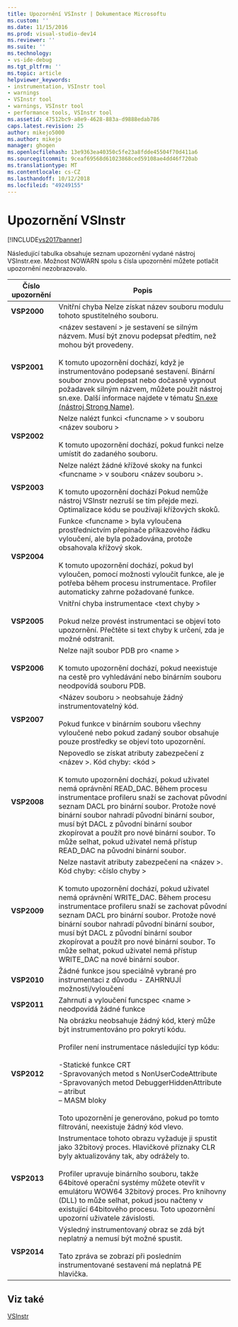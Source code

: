 ```yaml
---
title: Upozornění VSInstr | Dokumentace Microsoftu
ms.custom: ''
ms.date: 11/15/2016
ms.prod: visual-studio-dev14
ms.reviewer: ''
ms.suite: ''
ms.technology:
- vs-ide-debug
ms.tgt_pltfrm: ''
ms.topic: article
helpviewer_keywords:
- instrumentation, VSInstr tool
- warnings
- VSInstr tool
- warnings, VSInstr tool
- performance tools, VSInstr tool
ms.assetid: 47512bc9-a8e9-4628-883a-d9888edab786
caps.latest.revision: 25
author: mikejo5000
ms.author: mikejo
manager: ghogen
ms.openlocfilehash: 13e9363ea40350c5fe23a8fdde45504f70d411a6
ms.sourcegitcommit: 9ceaf69568d61023868ced59108ae4dd46f720ab
ms.translationtype: MT
ms.contentlocale: cs-CZ
ms.lasthandoff: 10/12/2018
ms.locfileid: "49249155"
---
```

# <a name="vsinstr-warnings"></a>Upozornění VSInstr
[!INCLUDE[vs2017banner](../includes/vs2017banner.md)]

Následující tabulka obsahuje seznam upozornění vydané nástroj VSInstr.exe. Možnost NOWARN spolu s čísla upozornění můžete potlačit upozornění nezobrazovalo.  
  
|Číslo upozornění|Popis|  
|--------------------|-----------------|  
|**VSP2000**|Vnitřní chyba Nelze získat název souboru modulu tohoto spustitelného souboru.|  
|**VSP2001**|\<název sestavení > je sestavení se silným názvem. Musí být znovu podepsat předtím, než mohou být provedeny.<br /><br /> K tomuto upozornění dochází, když je instrumentováno podepsané sestavení. Binární soubor znovu podepsat nebo dočasně vypnout požadavek silným názvem, můžete použít nástroj sn.exe. Další informace najdete v tématu [Sn.exe (nástroj Strong Name)](http://msdn.microsoft.com/library/c1d2b532-1b8e-4c7a-8ac5-53b801135ec6).|  
|**VSP2002**|Nelze nalézt funkci \<funcname > v souboru \<název souboru ><br /><br /> K tomuto upozornění dochází, pokud funkci nelze umístit do zadaného souboru.|  
|**VSP2003**|Nelze nalézt žádné křížové skoky na funkci \<funcname > v souboru \<název souboru >.<br /><br /> K tomuto upozornění dochází Pokud nemůže nástroj VSInstr nezruší se tím přejde mezi. Optimalizace kódu se používají křížových skoků.|  
|**VSP2004**|Funkce \<funcname > byla vyloučena prostřednictvím přepínače příkazového řádku vyloučení, ale byla požadována, protože obsahovala křížový skok.<br /><br /> K tomuto upozornění dochází, pokud byl vyloučen, pomocí možnosti vyloučit funkce, ale je potřeba během procesu instrumentace. Profiler automaticky zahrne požadované funkce.|  
|**VSP2005**|Vnitřní chyba instrumentace \<text chyby ><br /><br /> Pokud nelze provést instrumentaci se objeví toto upozornění. Přečtěte si text chyby k určení, zda je možné odstranit.|  
|**VSP2006**|Nelze najít soubor PDB pro \<name ><br /><br /> K tomuto upozornění dochází, pokud neexistuje na cestě pro vyhledávání nebo binárním souboru neodpovídá souboru PDB.|  
|**VSP2007**|\<Název souboru > neobsahuje žádný instrumentovatelný kód.<br /><br /> Pokud funkce v binárním souboru všechny vyloučené nebo pokud zadaný soubor obsahuje pouze prostředky se objeví toto upozornění.|  
|**VSP2008**|Nepovedlo se získat atributy zabezpečení z \<název >. Kód chyby: \<kód ><br /><br /> K tomuto upozornění dochází, pokud uživatel nemá oprávnění READ_DAC. Během procesu instrumentace profileru snaží se zachovat původní seznam DACL pro binární soubor. Protože nové binární soubor nahradí původní binární soubor, musí být DACL z původní binární soubor zkopírovat a použít pro nové binární soubor. To může selhat, pokud uživatel nemá přístup READ_DAC na původní binární soubor.|  
|**VSP2009**|Nelze nastavit atributy zabezpečení na \<název >. Kód chyby: \<číslo chyby ><br /><br /> K tomuto upozornění dochází, pokud uživatel nemá oprávnění WRITE_DAC. Během procesu instrumentace profileru snaží se zachovat původní seznam DACL pro binární soubor. Protože nové binární soubor nahradí původní binární soubor, musí být DACL z původní binární soubor zkopírovat a použít pro nové binární soubor. To může selhat, pokud uživatel nemá přístup WRITE_DAC na nové binární soubor.|  
|**VSP2010**|Žádné funkce jsou speciálně vybrané pro instrumentaci z důvodu - ZAHRNUJÍ možnosti/vyloučení|  
|**VSP2011**|Zahrnutí a vyloučení funcspec \<name > neodpovídá žádné funkce|  
|**VSP2012**|Na obrázku neobsahuje žádný kód, který může být instrumentováno pro pokrytí kódu.<br /><br /> Profiler není instrumentace následující typ kódu:<br /><br /> -Statické funkce CRT<br />-Spravovaných metod s NonUserCodeAttribute<br />-Spravovaných metod DebuggerHiddenAttribute – atribut<br />– MASM bloky<br /><br /> Toto upozornění je generováno, pokud po tomto filtrování, neexistuje žádný kód vlevo.|  
|**VSP2013**|Instrumentace tohoto obrazu vyžaduje ji spustit jako 32bitový proces. Hlavičkové příznaky CLR byly aktualizovány tak, aby odrážely to.<br /><br /> Profiler upravuje binárního souboru, takže 64bitové operační systémy můžete otevřít v emulátoru WOW64 32bitový proces. Pro knihovny (DLL) to může selhat, pokud jsou načteny v existující 64bitového procesu. Toto upozornění upozorní uživatele závislosti.|  
|**VSP2014**|Výsledný instrumentovaný obraz se zdá být neplatný a nemusí být možné spustit.<br /><br /> Tato zpráva se zobrazí při posledním instrumentované sestavení má neplatná PE hlavička.|  
  
## <a name="see-also"></a>Viz také  
 [VSInstr](../profiling/vsinstr.md)



